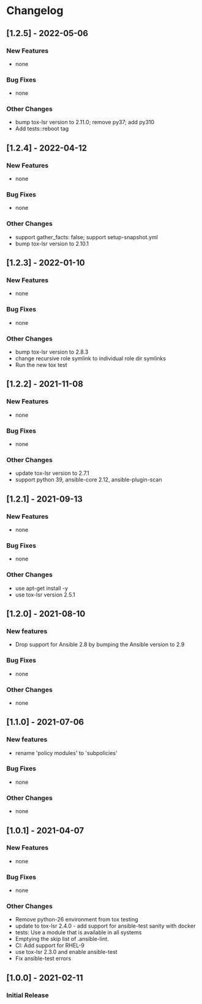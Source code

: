 Changelog
=========

[1.2.5] - 2022-05-06
--------------------

### New Features

- none

### Bug Fixes

- none

### Other Changes

- bump tox-lsr version to 2.11.0; remove py37; add py310
- Add tests::reboot tag

[1.2.4] - 2022-04-12
--------------------

### New Features

- none

### Bug Fixes

- none

### Other Changes

- support gather\_facts: false; support setup-snapshot.yml
- bump tox-lsr version to 2.10.1

[1.2.3] - 2022-01-10
--------------------

### New Features

- none

### Bug Fixes

- none

### Other Changes

- bump tox-lsr version to 2.8.3
- change recursive role symlink to individual role dir symlinks
- Run the new tox test

[1.2.2] - 2021-11-08
--------------------

### New Features

- none

### Bug Fixes

- none

### Other Changes

- update tox-lsr version to 2.7.1
- support python 39, ansible-core 2.12, ansible-plugin-scan

[1.2.1] - 2021-09-13
--------------------

### New Features

- none

### Bug Fixes

- none

### Other Changes

- use apt-get install -y
- use tox-lsr version 2.5.1

[1.2.0] - 2021-08-10
--------------------

### New features

- Drop support for Ansible 2.8 by bumping the Ansible version to 2.9

### Bug Fixes

- none

### Other Changes

- none

[1.1.0] - 2021-07-06
--------------------

### New features

- rename 'policy modules' to 'subpolicies'

### Bug Fixes

- none

### Other Changes

- none

[1.0.1] - 2021-04-07
--------------------

### New Features

- none

### Bug Fixes

- none

### Other Changes

- Remove python-26 environment from tox testing
- update to tox-lsr 2.4.0 - add support for ansible-test sanity with docker
- tests: Use a module that is available in all systems
- Emptying the skip list of .ansible-lint.
- CI: Add support for RHEL-9
- use tox-lsr 2.3.0 and enable ansible-test
- Fix ansible-test errors

[1.0.0] - 2021-02-11
--------------------

### Initial Release
